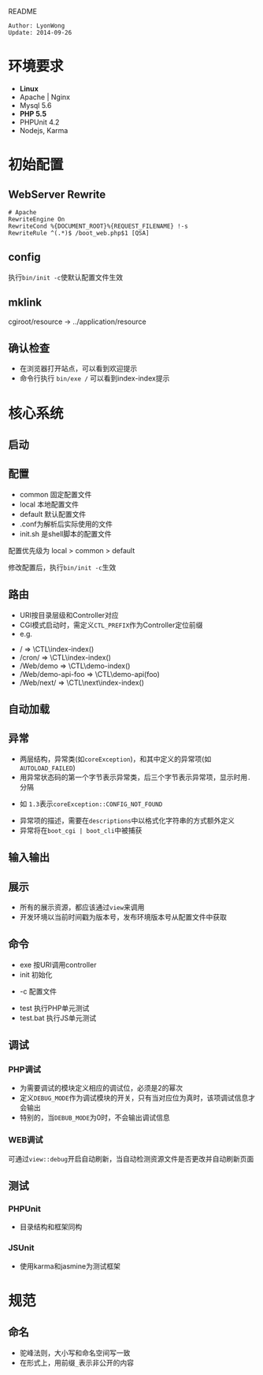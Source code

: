 README

    Author: LyonWong
    Update: 2014-09-26

# 环境要求

- **Linux**
- Apache | Nginx
- Mysql 5.6
- **PHP 5.5**
- PHPUnit 4.2
- Nodejs, Karma


# 初始配置

## WebServer Rewrite

    # Apache
    RewriteEngine On
    RewriteCond %{DOCUMENT_ROOT}%{REQUEST_FILENAME} !-s
    RewriteRule ^(.*)$ /boot_web.php$1 [QSA]

## config

执行`bin/init -c`使默认配置文件生效

## mklink

cgiroot/resource -> ../application/resource

## 确认检查

- 在浏览器打开站点，可以看到欢迎提示
- 命令行执行 `bin/exe /` 可以看到index-index提示


# 核心系统

## 启动

## 配置

- common 固定配置文件
- local 本地配置文件
- default 默认配置文件
- .conf为解析后实际使用的文件
- init.sh 是shell脚本的配置文件

配置优先级为 local > common > default

修改配置后，执行`bin/init -c`生效

## 路由

- URI按目录层级和Controller对应
- CGI模式启动时，需定义`CTL_PREFIX`作为Controller定位前缀
- e.g.
 * / => \CTL\index-index()
 * /cron/ => \CTL\index-index()
 * /Web/demo => \CTL\demo-index()
 * /Web/demo-api-foo => \CTL\demo-api(foo)
 * /Web/next/ => \CTL\next\index-index()

## 自动加载

## 异常

- 两层结构，异常类(如`coreException`)，和其中定义的异常项(如`AUTOLOAD_FAILED`)
- 用异常状态码的第一个字节表示异常类，后三个字节表示异常项，显示时用`.`分隔
 * 如 `1.3`表示`coreException::CONFIG_NOT_FOUND`
- 异常项的描述，需要在`descriptions`中以格式化字符串的方式额外定义
- 异常将在`boot_cgi | boot_cli`中被捕获

## 输入输出

## 展示

- 所有的展示资源，都应该通过`view`来调用
- 开发环境以当前时间戳为版本号，发布环境版本号从配置文件中获取

## 命令

- exe 按URI调用controller
- init 初始化
 * -c 配置文件
- test 执行PHP单元测试
- test.bat 执行JS单元测试

## 调试

### PHP调试

- 为需要调试的模块定义相应的调试位，必须是2的幂次
- 定义`DEBUG_MODE`作为调试模块的开关，只有当对应位为真时，该项调试信息才会输出
- 特别的，当`DEBUB_MODE`为0时，不会输出调试信息

### WEB调试

可通过`view::debug`开启自动刷新，当自动检测资源文件是否更改并自动刷新页面

## 测试

### PHPUnit

- 目录结构和框架同构

### JSUnit

- 使用karma和jasmine为测试框架

# 规范

## 命名

- 驼峰法则，大小写和命名空间写一致
- 在形式上，用前缀`_`表示非公开的内容



